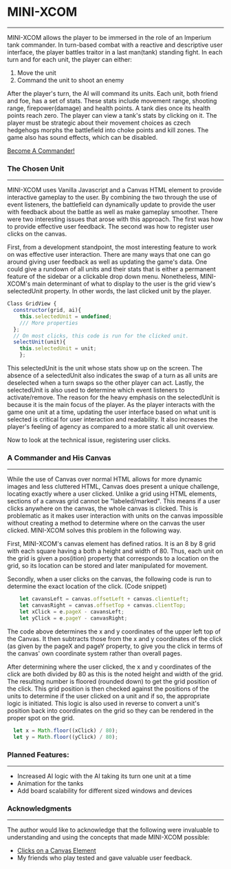 # MINI-XCOM
------
MINI-XCOM allows the player to be immersed in the role of an Imperium tank commander. In turn-based combat with a reactive and descriptive user interface, 
the player battles traitor in a last man(tank) standing fight. In each turn and for each unit, the player can either:

  1) Move the unit 
  2) Command the unit to shoot an enemy

After the player's turn, the AI will command its units. Each unit, both friend and foe, has a set of stats. These stats include movement range, shooting range, firepower(damage) and health points. A tank dies once its health points reach zero. The player can view a tank's stats by clicking on it. The player must be strategic about their movement choices as czech hedgehogs morphs the battlefield into choke points and kill zones. The game also has sound effects, which can be disabled.

[Become A Commander!](https://codydegraffeniles.github.io/MINI-XCOM/)


### The Chosen Unit
----
MINI-XCOM uses Vanilla Javascript and a Canvas HTML element to provide interactive gameplay to the user. By combining the two through the use of event listeners, the battlefield can dynamically update to provide the user with feedback about the battle as well as make gameplay smoother. There were two interesting issues that arose with this approach. The first was how to provide effective user feedback. The second was how to register user clicks on the canvas.

First, from a development standpoint, the most interesting feature to work on was effective user interaction. There are many ways that one can go around giving user feedback as well as updating the game's data. One could give a rundown of all units and their stats that is either a permanent feature of the sidebar or a clickable drop down menu. Nonetheless, MINI-XCOM's main determinant of what to display to the user is the grid view's
selectedUnit property. In other words, the last clicked unit by the player.

``` Javascript
Class GridView {
  constructor(grid, ai){
    this.selectedUnit = undefined;
    /// More properties
  };
  // On most clicks, this code is run for the clicked unit.
  selectUnit(unit){
    this.selectedUnit = unit;
    };
```
This selectedUnit is the unit whose stats show up on the screen. The absence of a selectedUnit also indicates the swap of a turn as all units are deselected when a turn swaps so the other player can act. Lastly, the selectedUnit is also used to determine which event listeners to activate/remove. The reason for the heavy emphasis on the selectedUnit is because it is the main focus of the player. As the player interacts with the game one unit at a time, updating the user interface based on what unit is selected is critical for user interaction and readability. It also increases the player's feeling of agency as compared to a more static all unit overview.

Now to look at the technical issue, registering user clicks.

### A Commander and His Canvas
-----

While the use of Canvas over normal HTML allows for more dynamic images and less cluttered HTML, Canvas does present a unique challenge, locating exactly where a user clicked. Unlike a grid using HTML elements, sections of a canvas grid cannot be "labeled/marked". This means if a user clicks anywhere on the canvas, the whole canvas is clicked. This is problematic as it makes user interaction with units on the canvas impossible without creating a method to determine where on the canvas the user clicked. MINI-XCOM solves this problem in the following way. 

First, MINI-XCOM's canvas element has defined ratios. It is an 8 by 8 grid with each square having a both a height and width of 80. Thus, each unit on the grid is given a pos(ition) property that corresponds to a location on the grid, so its location can be stored and later manipulated for movement.

Secondly, when a user clicks on the canvas, the following code is run to determine the exact location of the click. (Code snippet)
``` JavaScript
    let cavansLeft = canvas.offsetLeft + canvas.clientLeft;
    let canvasRight = canvas.offsetTop + canvas.clientTop;
    let xClick = e.pageX - cavansLeft; 
    let yClick = e.pageY - canvasRight;
```

The code above determines the x and y coordinates of the upper left top of the Canvas. It then subtracts those from the x and y coordinates of the click (as given by the pageX and pageY property, to give you the click in terms of the canvas' own coordinate system rather than overall pages.

After determining where the user clicked, the x and y coordinates of the click are both divided by 80 as this is the noted height and width of the grid. The resulting number is floored (rounded down) to get the grid position of the click. This grid position is then checked against the positions of the units to determine if the user clicked on a unit and if so, the appropriate logic is initiated. This logic is also used in reverse to convert a unit's position back into coordinates on the grid so they can be rendered in the proper spot on the grid. 
``` JavaScript
  let x = Math.floor((xClick) / 80);
  let y = Math.floor((yClick) / 80);
 ```

### Planned Features:
------ 
* Increased AI logic with the AI taking its turn one unit at a time
* Animation for the tanks
* Add board scalability for different sized windows and devices


### Acknowledgments
----
The author would like to acknowledge that the following were invaluable to understanding and using the concepts that made MINI-XCOM possible:

* [Clicks on a Canvas Element](https://stackoverflow.com/questions/9880279/how-do-i-add-a-simple-onclick-event-handler-to-a-canvas-element)
* My friends who play tested and gave valuable user feedback.
